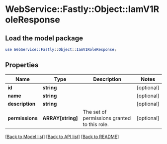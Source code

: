 # WebService::Fastly::Object::IamV1RoleResponse

## Load the model package
```perl
use WebService::Fastly::Object::IamV1RoleResponse;
```

## Properties
Name | Type | Description | Notes
------------ | ------------- | ------------- | -------------
**id** | **string** |  | [optional] 
**name** | **string** |  | [optional] 
**description** | **string** |  | [optional] 
**permissions** | **ARRAY[string]** | The set of permissions granted to this role. | [optional] 

[[Back to Model list]](../README.md#documentation-for-models) [[Back to API list]](../README.md#documentation-for-api-endpoints) [[Back to README]](../README.md)


